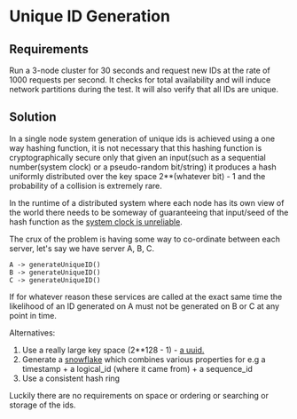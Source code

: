 # Unique ID Generation

## Requirements

Run a 3-node cluster for 30 seconds and request new IDs at the rate of 1000 requests per second.
It checks for total availability and will induce network partitions during the test.
It will also verify that all IDs are unique.

## Solution

In a single node system generation of unique ids is achieved using a one way hashing function,
it is not necessary that this hashing function is cryptographically secure only that given an
input(such as a sequential number(system clock) or a pseudo-random bit/string) it produces a hash
uniformly distributed over the key space 2**(whatever bit) - 1 and the probability of a collision is extremely rare.

In the runtime of a distributed system where each node has its own view of the world there needs to be someway
of guaranteeing that input/seed of the hash function as the [system clock is unreliable](https://tigerbeetle.com/blog/three-clocks-are-better-than-one/).

The crux of the problem is having some way to co-ordinate between each server, let's say we have server A, B, C.

```
A -> generateUniqueID() 
B -> generateUniqueID()
C -> generateUniqueID()
```

If for whatever reason these services are called at the exact same time the likelihood of an ID generated on A
must not be generated on B or C at any point in time.

Alternatives:

1. Use a really large key space (2**128 - 1) - [a uuid.](https://en.wikipedia.org/wiki/Universally_unique_identifier)
2. Generate a [snowflake](https://blog.twitter.com/engineering/en_us/a/2010/announcing-snowflake) which combines
various properties for e.g
a timestamp + a logical_id (where it came from) + a sequence_id
3. Use a consistent hash ring

Luckily there are no requirements on space or ordering or searching or storage of the ids.
